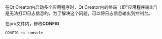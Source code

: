 在Qt Creator内启动多个应用程序时，Qt Creator内的终端（即“应用程序输出”）是无法打印日志信息的。为了解决这个问题，可以将日志信息输出到控制台。

在pro文件内，修改**CONFIG**

```c++
CONFIG += console
```

